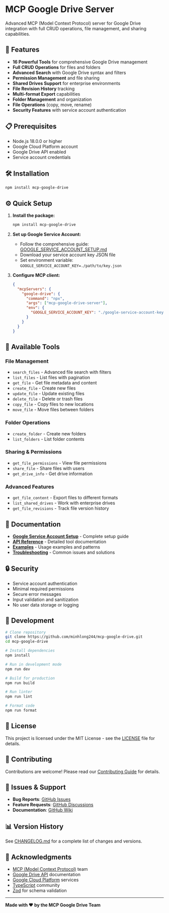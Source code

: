 # MCP Google Drive Server

Advanced MCP (Model Context Protocol) server for Google Drive integration with full CRUD operations, file management, and sharing capabilities.

## 🚀 Features

- **16 Powerful Tools** for comprehensive Google Drive management
- **Full CRUD Operations** for files and folders
- **Advanced Search** with Google Drive syntax and filters
- **Permission Management** and file sharing
- **Shared Drives Support** for enterprise environments
- **File Revision History** tracking
- **Multi-format Export** capabilities
- **Folder Management** and organization
- **File Operations** (copy, move, rename)
- **Security Features** with service account authentication

## 📋 Prerequisites

- Node.js 18.0.0 or higher
- Google Cloud Platform account
- Google Drive API enabled
- Service account credentials

## 🛠️ Installation

```bash
npm install mcp-google-drive
```

## ⚙️ Quick Setup

1. **Install the package:**
   ```bash
   npm install mcp-google-drive
   ```

2. **Set up Google Service Account:**
   - Follow the comprehensive guide: [GOOGLE_SERVICE_ACCOUNT_SETUP.md](./GOOGLE_SERVICE_ACCOUNT_SETUP.md)
   - Download your service account key JSON file
   - Set environment variable: `GOOGLE_SERVICE_ACCOUNT_KEY=./path/to/key.json`

3. **Configure MCP client:**
   ```json
   {
     "mcpServers": {
       "google-drive": {
         "command": "npx",
         "args": ["mcp-google-drive-server"],
         "env": {
           "GOOGLE_SERVICE_ACCOUNT_KEY": "./google-service-account-key.json"
         }
       }
     }
   }
   ```

## 🔧 Available Tools

### File Management
- `search_files` - Advanced file search with filters
- `list_files` - List files with pagination
- `get_file` - Get file metadata and content
- `create_file` - Create new files
- `update_file` - Update existing files
- `delete_file` - Delete or trash files
- `copy_file` - Copy files to new locations
- `move_file` - Move files between folders

### Folder Operations
- `create_folder` - Create new folders
- `list_folders` - List folder contents

### Sharing & Permissions
- `get_file_permissions` - View file permissions
- `share_file` - Share files with users
- `get_drive_info` - Get drive information

### Advanced Features
- `get_file_content` - Export files to different formats
- `list_shared_drives` - Work with enterprise drives
- `get_file_revisions` - Track file version history

## 📖 Documentation

- **[Google Service Account Setup](./GOOGLE_SERVICE_ACCOUNT_SETUP.md)** - Complete setup guide
- **[API Reference](./docs/API.md)** - Detailed tool documentation
- **[Examples](./examples/)** - Usage examples and patterns
- **[Troubleshooting](./docs/TROUBLESHOOTING.md)** - Common issues and solutions

## 🔒 Security

- Service account authentication
- Minimal required permissions
- Secure error messages
- Input validation and sanitization
- No user data storage or logging

## 🧪 Development

```bash
# Clone repository
git clone https://github.com/minhlong244/mcp-google-drive.git
cd mcp-google-drive

# Install dependencies
npm install

# Run in development mode
npm run dev

# Build for production
npm run build

# Run linter
npm run lint

# Format code
npm run format
```

## 📝 License

This project is licensed under the MIT License - see the [LICENSE](LICENSE) file for details.

## 🤝 Contributing

Contributions are welcome! Please read our [Contributing Guide](CONTRIBUTING.md) for details.

## 🐛 Issues & Support

- **Bug Reports**: [GitHub Issues](https://github.com/minhlong244/mcp-google-drive/issues)
- **Feature Requests**: [GitHub Discussions](https://github.com/minhlong244/mcp-google-drive/discussions)
- **Documentation**: [GitHub Wiki](https://github.com/minhlong244/mcp-google-drive/wiki)

## 📊 Version History

See [CHANGELOG.md](CHANGELOG.md) for a complete list of changes and versions.

## 🙏 Acknowledgments

- [MCP (Model Context Protocol)](https://modelcontextprotocol.io/) team
- [Google Drive API](https://developers.google.com/drive) documentation
- [Google Cloud Platform](https://cloud.google.com/) services
- [TypeScript](https://www.typescriptlang.org/) community
- [Zod](https://zod.dev/) for schema validation

---

**Made with ❤️ by the MCP Google Drive Team**
